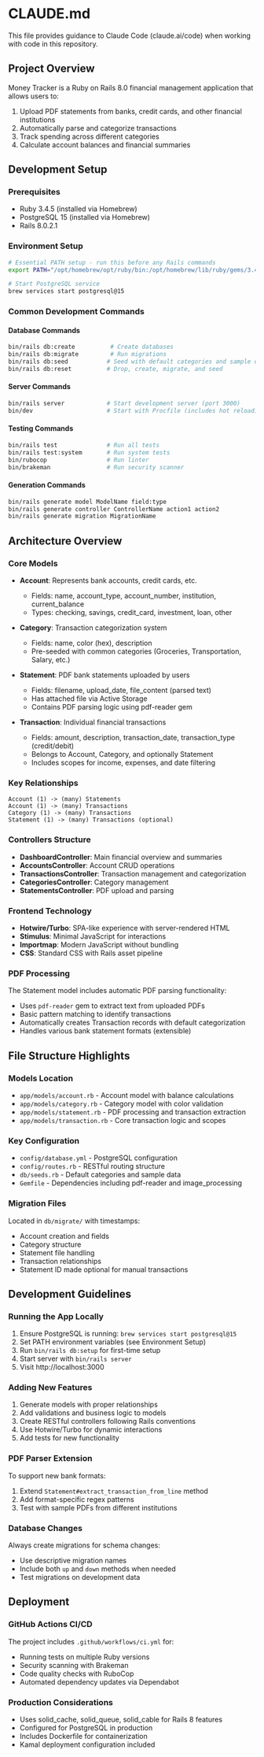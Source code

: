 # CLAUDE.md

This file provides guidance to Claude Code (claude.ai/code) when working with code in this repository.

## Project Overview

Money Tracker is a Ruby on Rails 8.0 financial management application that allows users to:
1. Upload PDF statements from banks, credit cards, and other financial institutions
2. Automatically parse and categorize transactions
3. Track spending across different categories
4. Calculate account balances and financial summaries

## Development Setup

### Prerequisites
- Ruby 3.4.5 (installed via Homebrew)
- PostgreSQL 15 (installed via Homebrew)
- Rails 8.0.2.1

### Environment Setup
```bash
# Essential PATH setup - run this before any Rails commands
export PATH="/opt/homebrew/opt/ruby/bin:/opt/homebrew/lib/ruby/gems/3.4.0/bin:/opt/homebrew/opt/postgresql@15/bin:$PATH"

# Start PostgreSQL service
brew services start postgresql@15
```

### Common Development Commands

#### Database Commands
```bash
bin/rails db:create          # Create databases
bin/rails db:migrate         # Run migrations
bin/rails db:seed           # Seed with default categories and sample data
bin/rails db:reset          # Drop, create, migrate, and seed
```

#### Server Commands
```bash
bin/rails server            # Start development server (port 3000)
bin/dev                     # Start with Procfile (includes hot reloading)
```

#### Testing Commands
```bash
bin/rails test              # Run all tests
bin/rails test:system       # Run system tests
bin/rubocop                 # Run linter
bin/brakeman                # Run security scanner
```

#### Generation Commands
```bash
bin/rails generate model ModelName field:type
bin/rails generate controller ControllerName action1 action2
bin/rails generate migration MigrationName
```

## Architecture Overview

### Core Models
- **Account**: Represents bank accounts, credit cards, etc.
  - Fields: name, account_type, account_number, institution, current_balance
  - Types: checking, savings, credit_card, investment, loan, other
  
- **Category**: Transaction categorization system
  - Fields: name, color (hex), description
  - Pre-seeded with common categories (Groceries, Transportation, Salary, etc.)
  
- **Statement**: PDF bank statements uploaded by users
  - Fields: filename, upload_date, file_content (parsed text)
  - Has attached file via Active Storage
  - Contains PDF parsing logic using pdf-reader gem
  
- **Transaction**: Individual financial transactions
  - Fields: amount, description, transaction_date, transaction_type (credit/debit)
  - Belongs to Account, Category, and optionally Statement
  - Includes scopes for income, expenses, and date filtering

### Key Relationships
```
Account (1) -> (many) Statements
Account (1) -> (many) Transactions
Category (1) -> (many) Transactions
Statement (1) -> (many) Transactions (optional)
```

### Controllers Structure
- **DashboardController**: Main financial overview and summaries
- **AccountsController**: Account CRUD operations
- **TransactionsController**: Transaction management and categorization
- **CategoriesController**: Category management
- **StatementsController**: PDF upload and parsing

### Frontend Technology
- **Hotwire/Turbo**: SPA-like experience with server-rendered HTML
- **Stimulus**: Minimal JavaScript for interactions
- **Importmap**: Modern JavaScript without bundling
- **CSS**: Standard CSS with Rails asset pipeline

### PDF Processing
The Statement model includes automatic PDF parsing functionality:
- Uses `pdf-reader` gem to extract text from uploaded PDFs
- Basic pattern matching to identify transactions
- Automatically creates Transaction records with default categorization
- Handles various bank statement formats (extensible)

## File Structure Highlights

### Models Location
- `app/models/account.rb` - Account model with balance calculations
- `app/models/category.rb` - Category model with color validation
- `app/models/statement.rb` - PDF processing and transaction extraction
- `app/models/transaction.rb` - Core transaction logic and scopes

### Key Configuration
- `config/database.yml` - PostgreSQL configuration
- `config/routes.rb` - RESTful routing structure
- `db/seeds.rb` - Default categories and sample data
- `Gemfile` - Dependencies including pdf-reader and image_processing

### Migration Files
Located in `db/migrate/` with timestamps:
- Account creation and fields
- Category structure
- Statement file handling
- Transaction relationships
- Statement ID made optional for manual transactions

## Development Guidelines

### Running the App Locally
1. Ensure PostgreSQL is running: `brew services start postgresql@15`
2. Set PATH environment variables (see Environment Setup)
3. Run `bin/rails db:setup` for first-time setup
4. Start server with `bin/rails server`
5. Visit http://localhost:3000

### Adding New Features
1. Generate models with proper relationships
2. Add validations and business logic to models
3. Create RESTful controllers following Rails conventions
4. Use Hotwire/Turbo for dynamic interactions
5. Add tests for new functionality

### PDF Parser Extension
To support new bank formats:
1. Extend `Statement#extract_transaction_from_line` method
2. Add format-specific regex patterns
3. Test with sample PDFs from different institutions

### Database Changes
Always create migrations for schema changes:
- Use descriptive migration names
- Include both `up` and `down` methods when needed
- Test migrations on development data

## Deployment

### GitHub Actions CI/CD
The project includes `.github/workflows/ci.yml` for:
- Running tests on multiple Ruby versions
- Security scanning with Brakeman
- Code quality checks with RuboCop
- Automated dependency updates via Dependabot

### Production Considerations
- Uses solid_cache, solid_queue, solid_cable for Rails 8 features
- Configured for PostgreSQL in production
- Includes Dockerfile for containerization
- Kamal deployment configuration included